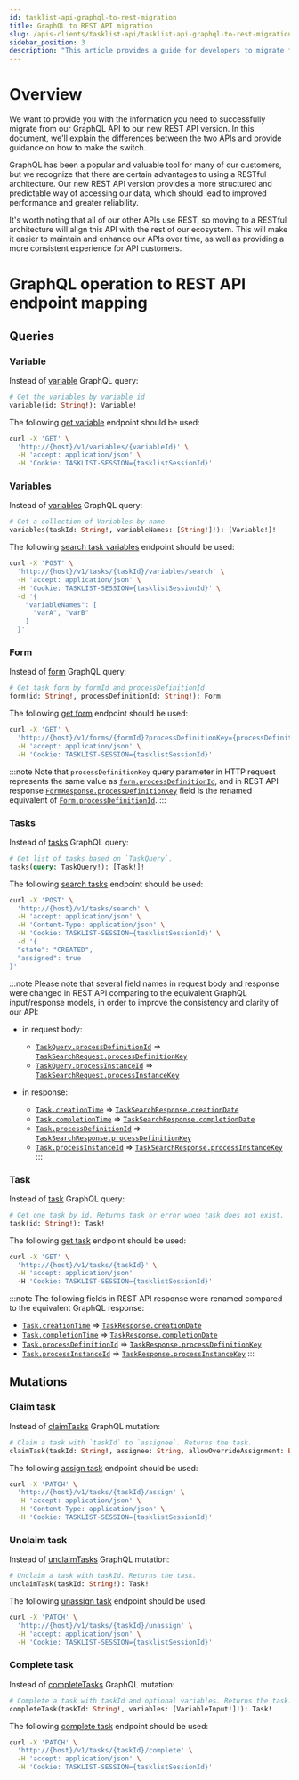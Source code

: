```yaml
---
id: tasklist-api-graphql-to-rest-migration
title: GraphQL to REST API migration
slug: /apis-clients/tasklist-api/tasklist-api-graphql-to-rest-migration
sidebar_position: 3
description: "This article provides a guide for developers to migrate from GraphQL to REST API seamlessly."
---
```


# Overview

We want to provide you with the information you need to successfully migrate from our GraphQL API
to our new REST API version. In this document, we'll explain the differences between the two APIs
and provide guidance on how to make the switch.

GraphQL has been a popular and valuable tool for many of our customers, but we recognize that there are
certain advantages to using a RESTful architecture. Our new REST API version provides a more structured
and predictable way of accessing our data, which should lead to improved performance and greater reliability.

It's worth noting that all of our other APIs use REST, so moving to a RESTful architecture will align this API
with the rest of our ecosystem. This will make it easier to maintain and enhance our APIs over time,
as well as providing a more consistent experience for API customers.

# GraphQL operation to REST API endpoint mapping

## Queries

### Variable

Instead of [variable](/docs/apis-clients/tasklist-api/queries/variable.mdx) GraphQL query:

```graphql
# Get the variables by variable id
variable(id: String!): Variable!
```

The following [get variable](/docs/apis-clients/tasklist-api-rest/controllers/tasklist-api-rest-variables-controller.md#get-variable) endpoint should be used:

```bash
curl -X 'GET' \
  'http://{host}/v1/variables/{variableId}' \
  -H 'accept: application/json' \
  -H 'Cookie: TASKLIST-SESSION={tasklistSessionId}'
```

### Variables

Instead of [variables](/docs/apis-clients/tasklist-api/queries/variables.mdx) GraphQL query:

```graphql
# Get a collection of Variables by name
variables(taskId: String!, variableNames: [String!]!): [Variable!]!
```

The following [search task variables](/docs/apis-clients/tasklist-api-rest/controllers/tasklist-api-rest-task-controller.md#search-task-variables) endpoint should be used:

```bash
curl -X 'POST' \
  'http://{host}/v1/tasks/{taskId}/variables/search' \
  -H 'accept: application/json' \
  -H 'Cookie: TASKLIST-SESSION={tasklistSessionId}' \
  -d '{
    "variableNames": [
      "varA", "varB"
    ]
  }'
```

### Form

Instead of [form](/docs/apis-clients/tasklist-api/queries/form.mdx) GraphQL query:

```graphql
# Get task form by formId and processDefinitionId
form(id: String!, processDefinitionId: String!): Form
```

The following [get form](/docs/apis-clients/tasklist-api-rest/controllers/tasklist-api-rest-form-controller.md#get-form) endpoint should be used:

```bash
curl -X 'GET' \
  'http://{host}/v1/forms/{formId}?processDefinitionKey={processDefinitionKey}' \
  -H 'accept: application/json' \
  -H 'Cookie: TASKLIST-SESSION={tasklistSessionId}'
```

:::note
Note that `processDefinitionKey` query parameter in HTTP request represents the same value as [`form.processDefinitionId`](docs/apis-clients/tasklist-api/queries/form.mdx#code-style-fontweight-normal-formbprocessdefinitionidbcodestring--),
and in REST API response [`FormResponse.processDefinitionKey`](docs/apis-clients/tasklist-api-rest/schemas/responses/form-response.mdx#code-style-fontweight-normal-formresponsebprocessdefinitionkeybcodestring-) field
is the renamed equivalent of [`Form.processDefinitionId`](docs/apis-clients/tasklist-api/objects/form.mdx#code-style-fontweight-normal-formbprocessdefinitionidbcodestring--).
:::

### Tasks

Instead of [tasks](/docs/apis-clients/tasklist-api/queries/tasks.mdx) GraphQL query:

```graphql
# Get list of tasks based on `TaskQuery`.
tasks(query: TaskQuery!): [Task!]!
```

The following [search tasks](/docs/apis-clients/tasklist-api-rest/controllers/tasklist-api-rest-task-controller.md#search-tasks) endpoint should be used:

```bash
curl -X 'POST' \
  'http://{host}/v1/tasks/search' \
  -H 'accept: application/json' \
  -H 'Content-Type: application/json' \
  -H 'Cookie: TASKLIST-SESSION={tasklistSessionId}' \
  -d '{
  "state": "CREATED",
  "assigned": true
}'
```

:::note
Please note that several field names in request body and response were changed in REST API comparing to the equivalent GraphQL input/response models, in order to improve the consistency and clarity of our API:

- in request body:

  - [`TaskQuery.processDefinitionId`](docs/apis-clients/tasklist-api/inputs/task-query.mdx#code-style-fontweight-normal-taskquerybprocessdefinitionidbcodestring-) ⇒ [`TaskSearchRequest.processDefinitionKey`](docs/apis-clients/tasklist-api-rest/schemas/requests/task-search-request.mdx#code-style-fontweight-normal-tasksearchrequestbprocessdefinitionkeybcodestring)
  - [`TaskQuery.processInstanceId`](docs/apis-clients/tasklist-api/inputs/task-query.mdx##code-style-fontweight-normal-taskquerybprocessinstanceidbcodestring-) ⇒ [`TaskSearchRequest.processInstanceKey`](docs/apis-clients/tasklist-api-rest/schemas/requests/task-search-request.mdx#code-style-fontweight-normal-tasksearchrequestbprocessinstancekeybcodestring)

- in response:
  - [`Task.creationTime`](docs/apis-clients/tasklist-api/objects/task.mdx#code-style-fontweight-normal-taskbcreationtimebcodestring--) ⇒ [`TaskSearchResponse.creationDate`](docs/apis-clients/tasklist-api-rest/schemas/responses/task-search-response.mdx#code-style-fontweight-normal-tasksearchresponsebcreationdatebcodestring-)
  - [`Task.completionTime`](docs/apis-clients/tasklist-api/objects/task.mdx#code-style-fontweight-normal-taskbcompletiontimebcodestring-) ⇒ [`TaskSearchResponse.completionDate`](docs/apis-clients/tasklist-api-rest/schemas/responses/task-search-response.mdx#code-style-fontweight-normal-tasksearchresponsebcompletiondatebcodestring)
  - [`Task.processDefinitionId`](docs/apis-clients/tasklist-api/objects/task.mdx#code-style-fontweight-normal-taskbprocessdefinitionidbcodestring-) ⇒ [`TaskSearchResponse.processDefinitionKey`](docs/apis-clients/tasklist-api-rest/schemas/responses/task-search-response.mdx#code-style-fontweight-normal-tasksearchresponsebprocessdefinitionkeybcodestring)
  - [`Task.processInstanceId`](docs/apis-clients/tasklist-api/objects/task.mdx#code-style-fontweight-normal-taskbprocessinstanceidbcodestring-) ⇒ [`TaskSearchResponse.processInstanceKey`](docs/apis-clients/tasklist-api-rest/schemas/responses/task-search-response.mdx#code-style-fontweight-normal-tasksearchresponsebprocessinstancekeybcodestring)
    :::

### Task

Instead of [task](/docs/apis-clients/tasklist-api/queries/task.mdx) GraphQL query:

```graphql
# Get one task by id. Returns task or error when task does not exist.
task(id: String!): Task!
```

The following [get task](/docs/apis-clients/tasklist-api-rest/controllers/tasklist-api-rest-task-controller.md#get-task) endpoint should be used:

```bash
curl -X 'GET' \
  'http://{host}/v1/tasks/{taskId}' \
  -H 'accept: application/json'
  -H 'Cookie: TASKLIST-SESSION={tasklistSessionId}'
```

:::note
The following fields in REST API response were renamed compared to the equivalent GraphQL response:

- [`Task.creationTime`](docs/apis-clients/tasklist-api/objects/task.mdx#code-style-fontweight-normal-taskbcreationtimebcodestring--) ⇒ [`TaskResponse.creationDate`](docs/apis-clients/tasklist-api-rest/schemas/responses/task-response.mdx#code-style-fontweight-normal-taskresponsebcreationdatebcodestring-)
- [`Task.completionTime`](docs/apis-clients/tasklist-api/objects/task.mdx#code-style-fontweight-normal-taskbcompletiontimebcodestring-) ⇒ [`TaskResponse.completionDate`](docs/apis-clients/tasklist-api-rest/schemas/responses/task-response.mdx#code-style-fontweight-normal-taskresponsebcompletiondatebcodestring)
- [`Task.processDefinitionId`](docs/apis-clients/tasklist-api/objects/task.mdx#code-style-fontweight-normal-taskbprocessdefinitionidbcodestring-) ⇒ [`TaskResponse.processDefinitionKey`](docs/apis-clients/tasklist-api-rest/schemas/responses/task-response.mdx#code-style-fontweight-normal-taskresponsebprocessdefinitionkeybcodestring)
- [`Task.processInstanceId`](docs/apis-clients/tasklist-api/objects/task.mdx#code-style-fontweight-normal-taskbprocessinstanceidbcodestring-) ⇒ [`TaskResponse.processInstanceKey`](docs/apis-clients/tasklist-api-rest/schemas/responses/task-response.mdx#code-style-fontweight-normal-taskresponsebprocessinstancekeybcodestring)
  :::

## Mutations

### Claim task

Instead of [claimTasks](/docs/apis-clients/tasklist-api/mutations/claim-task.mdx) GraphQL mutation:

```graphql
# Claim a task with `taskId` to `assignee`. Returns the task.
claimTask(taskId: String!, assignee: String, allowOverrideAssignment: Boolean): Task!
```

The following [assign task](/docs/apis-clients/tasklist-api-rest/controllers/tasklist-api-rest-task-controller.md#assign-task) endpoint should be used:

```bash
curl -X 'PATCH' \
  'http://{host}/v1/tasks/{taskId}/assign' \
  -H 'accept: application/json' \
  -H 'Content-Type: application/json' \
  -H 'Cookie: TASKLIST-SESSION={tasklistSessionId}'
```

### Unclaim task

Instead of [unclaimTasks](/docs/apis-clients/tasklist-api/mutations/unclaim-task.mdx) GraphQL mutation:

```graphql
# Unclaim a task with taskId. Returns the task.
unclaimTask(taskId: String!): Task!
```

The following [unassign task](/docs/apis-clients/tasklist-api-rest/controllers/tasklist-api-rest-task-controller.md#unassign-task) endpoint should be used:

```bash
curl -X 'PATCH' \
  'http://{host}/v1/tasks/{taskId}/unassign' \
  -H 'accept: application/json' \
  -H 'Cookie: TASKLIST-SESSION={tasklistSessionId}'
```

### Complete task

Instead of [completeTasks](/docs/apis-clients/tasklist-api/mutations/complete-task.mdx) GraphQL mutation:

```graphql
# Complete a task with taskId and optional variables. Returns the task.
completeTask(taskId: String!, variables: [VariableInput!]!): Task!
```

The following [complete task](/docs/apis-clients/tasklist-api-rest/controllers/tasklist-api-rest-task-controller.md#complete-task) endpoint should be used:

```bash
curl -X 'PATCH' \
  'http://{host}/v1/tasks/{taskId}/complete' \
  -H 'accept: application/json' \
  -H 'Cookie: TASKLIST-SESSION={tasklistSessionId}'
```
